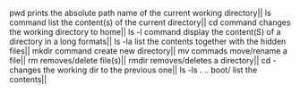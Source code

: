 pwd prints the absolute path name of the current working directory||
ls command list the content(s) of the current directory||
cd command changes the working directory to home||
ls -l command display the content(S) of a directory in a long formats||
ls -la list the contents together with the hidden files||
mkdir command create new directory||
mv commads move/rename a file||
rm removes/delete file(s)||
rmdir removes/deletes a directory||
cd - changes the working dir to the  previous one||
ls -ls . .. boot/ list the contents||


